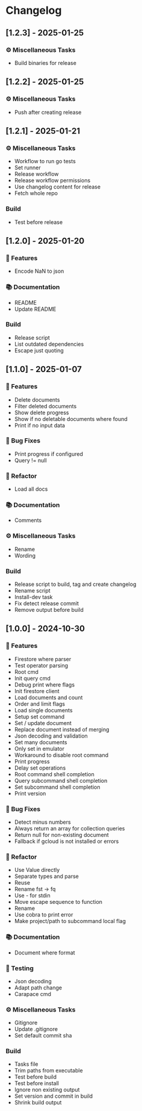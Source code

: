 # Changelog

## [1.2.3] - 2025-01-25

### ⚙️ Miscellaneous Tasks

- Build binaries for release

## [1.2.2] - 2025-01-25

### ⚙️ Miscellaneous Tasks

- Push after creating release

## [1.2.1] - 2025-01-21

### ⚙️ Miscellaneous Tasks

- Workflow to run go tests
- Set runner
- Release workflow
- Release workflow permissions
- Use changelog content for release
- Fetch whole repo

### Build

- Test before release

## [1.2.0] - 2025-01-20

### 🚀 Features

- Encode NaN to json

### 📚 Documentation

- README
- Update README

### Build

- Release script
- List outdated dependencies
- Escape just quoting

## [1.1.0] - 2025-01-07

### 🚀 Features

- Delete documents
- Filter deleted documents
- Show delete progress
- Show if no deletable documents where found
- Print if no input data

### 🐛 Bug Fixes

- Print progress if configured
- Query != null

### 🚜 Refactor

- Load all docs

### 📚 Documentation

- Comments

### ⚙️ Miscellaneous Tasks

- Rename
- Wording

### Build

- Release script to build, tag and create changelog
- Rename script
- Install-dev task
- Fix detect release commit
- Remove output before build

## [1.0.0] - 2024-10-30

### 🚀 Features

- Firestore where parser
- Test operator parsing
- Root cmd
- Init query cmd
- Debug print where flags
- Init firestore client
- Load documents and count
- Order and limit flags
- Load single documents
- Setup set command
- Set / update document
- Replace document instead of merging
- Json decoding and validation
- Set many documents
- Only set in emulator
- Workaround to disable root command
- Print progress
- Delay set operations
- Root command shell completion
- Query subcommand shell completion
- Set subcommand shell completion
- Print version

### 🐛 Bug Fixes

- Detect minus numbers
- Always return an array for collection queries
- Return null for non-existing document
- Fallback if gcloud is not installed or errors

### 🚜 Refactor

- Use Value directly
- Separate types and parse
- Reuse
- Rename fst -> fq
- Use - for stdin
- Move escape sequence to function
- Rename
- Use cobra to print error
- Make project/path to subcommand local flag

### 📚 Documentation

- Document where format

### 🧪 Testing

- Json decoding
- Adapt path change
- Carapace cmd

### ⚙️ Miscellaneous Tasks

- Gitignore
- Update .gitignore
- Set default commit sha

### Build

- Tasks file
- Trim paths from executable
- Test before build
- Test before install
- Ignore non existing output
- Set version and commit in build
- Shrink build output


